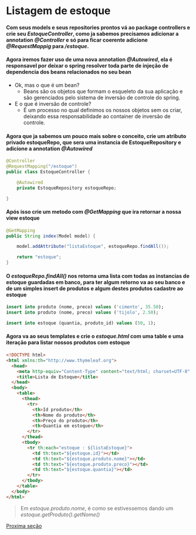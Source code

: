 # Listagem de estoque

#### Com seus models e seus repositories prontos vá ao package controllers e crie seu _EstoqueController_, como ja sabemos precisamos adicionar a annotation _@Controller_ e só para ficar coerente adicione _@RequestMappig_ para _/estoque_.

#### Agora iremos fazer uso de uma nova annotation _@Autowired_, ela é responsavel por deixar o spring resolver toda parte de injeção de dependencia dos beans relacionados no seu bean

- Ok, mas o que é um bean?
  - Beans são os objetos que formam o esqueleto da sua aplicação e são gerenciados pelo sistema de inversão de controle do spring.
- E o que é inversão de controle?
  - É um processo no qual definimos os nossos objetos sem os criar, deixando essa responsabilidade ao container de inversão de controle.

#### Agora que ja sabemos um pouco mais sobre o conceito, crie um atributo privado estoqueRepo, que sera uma instancia de EstoqueRepository e adicione a annotation _@Autowired_

```java
@Controller
@RequestMapping("/estoque")
public class EstoqueController {

	@Autowired
	private EstoqueRepository estoqueRepo;

}
```

#### Após isso crie um metodo com _@GetMapping_ que ira retornar a nossa view estoque

```java
@GetMapping
public String index(Model model) {

	model.addAttribute("listaEstoque", estoqueRepo.findAll());

	return "estoque";
}
```

#### O _estoqueRepo.findAll()_ nos retorna uma lista com todas as instancias de estoque guardadas em banco, para ter algum retorno va ao seu banco e de um simples insert de produtos e algum destes produtos cadastre ao estoque

```sql
insert into produto (nome, preco) values ('cimento', 35.50);
insert into produto (nome, preco) values ('tijolo', 2.50);

insert into estoque (quantia, produto_id) values (50, 1);
```

#### Agora va ao seus templates e crie o _estoque.html_ com uma table e uma iteração para listar nossos produtos com estoque
```html
<!DOCTYPE html>
<html xmlns:th="http://www.thymeleaf.org">
  <head>
    <meta http-equiv="Content-Type" content="text/html; charset=UTF-8" />
    <title>Lista de Estoque</title>
  </head>
  <body>
    <table>
      <thead>
        <tr>
          <th>Id produto</th>
          <th>Nome do produto</th>
          <th>Preço do produto</th>
          <th>Quantia em estoque</th>
        </tr>
      </thead>
      <tbody>
        <tr th:each="estoque : ${listaEstoque}">
          <td th:text="${estoque.id}"></td>
          <td th:text="${estoque.produto.nome}"></td>
          <td th:text="${estoque.produto.preco}"></td>
          <td th:text="${estoque.quantia}"></td>
        </tr>
      </tbody>
    </table>
  </body>
</html>
```
> Em _estoque.produto.nome_, é como se estivessemos dando um _estoque.getProduto().getNome()_

[Proxima seção](./cadastro-produto.md)
